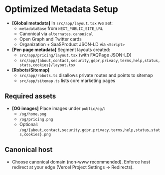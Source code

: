 # Optimized Metadata Setup

- **[Global metadata]** In `src/app/layout.tsx` we set:
  - `metadataBase` from `NEXT_PUBLIC_SITE_URL`
  - Canonical via `alternates.canonical`
  - Open Graph and Twitter cards
  - Organization + SaaSProduct JSON-LD via `<Script>`
- **[Per-page metadata]** Segment layouts created:
  - `src/app/pricing/layout.tsx` (with FAQPage JSON-LD)
  - `src/app/{about,contact,security,gdpr,privacy,terms,help,status,stats,cookies}/layout.tsx`
- **[Robots/Sitemap]**
  - `src/app/robots.ts` disallows private routes and points to sitemap
  - `src/app/sitemap.ts` lists core marketing pages

## Required assets

- **[OG images]** Place images under `public/og/`:
  - `/og/home.png`
  - `/og/pricing.png`
  - Optional: `/og/{about,contact,security,gdpr,privacy,terms,help,status,stats,cookies}.png`

## Canonical host

- Choose canonical domain (non-www recommended). Enforce host redirect at your edge (Vercel Project Settings → Redirects).
